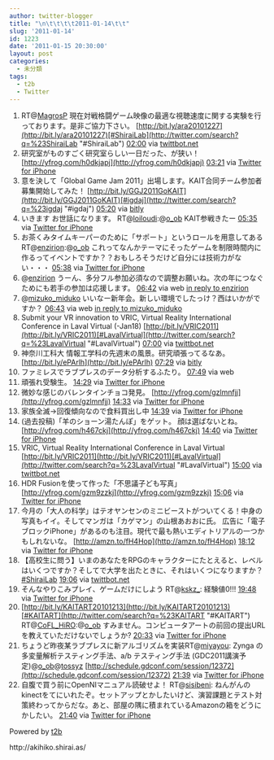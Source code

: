 ```yaml
---
author: twitter-blogger
title: "\n\t\t\t\t2011-01-14\t\t"
slug: '2011-01-14'
id: 1223
date: '2011-01-15 20:30:00'
layout: post
categories:
  - 未分類
tags:
  - t2b
  - Twitter
---
```


<div xmlns:georss="http://www.georss.org/georss">

1.  <span><span>RT@[MagrosP](http://twitter.com/MagrosP "MagrosP") 現在対戦格闘ゲーム映像の最適な視聴速度に関する実験を行っております。是非ご協力下さい。 [http://bit.ly/ara20101227](http://bit.ly/ara20101227)[#ShiraiLab](http://twitter.com/search?q=%23ShiraiLab "#ShiraiLab")</span> <span>[<span>02:00</span>](http://twitter.com/o_ob/status/25899975934218240) <span>via [twittbot.net](http://twittbot.net/)</span></span></span>
2.  <span><span>研究室がものすごく研究室らしい一日だった、が狭い！ [http://yfrog.com/h0dkjapj](http://yfrog.com/h0dkjapj)</span> <span>[<span>03:21</span>](http://twitter.com/o_ob/status/25920483249623040) <span>via [Twitter for iPhone](http://twitter.com/)</span></span></span>
3.  <span><span>意を決して「Global Game Jam 2011」出場します。KAIT合同チーム参加者募集開始してみた！ [http://bit.ly/GGJ2011GoKAIT](http://bit.ly/GGJ2011GoKAIT)[#igdaj](http://twitter.com/search?q=%23igdaj "#igdaj")</span> <span>[<span>05:20</span>](http://twitter.com/o_ob/status/25950417263271937) <span>via [bitly](http://bit.ly)</span></span></span>
4.  <span><span>いきます お世話になります。 RT@[loiloudi](http://twitter.com/loiloudi "loiloudi"):@[o_ob](http://twitter.com/o_ob "o_ob") KAIT参戦きたー</span> <span>[<span>05:35</span>](http://twitter.com/o_ob/status/25954046242193408) <span>via [Twitter for iPhone](http://twitter.com/)</span></span></span>
5.  <span><span>お茶くみタイムキーパーのために「サポート」というロールを用意してあるRT@[enzirion](http://twitter.com/enzirion "enzirion"):@[o_ob](http://twitter.com/o_ob "o_ob") これってなんかテーマにそったゲームを制限時間内に作るってイベントですか？？おもしろそうだけど自分には技術力がない・・・</span> <span>[<span>05:38</span>](http://twitter.com/o_ob/status/25954923413774336) <span>via [Twitter for iPhone](http://twitter.com/)</span></span></span>
6.  <span><span>@[enzirion](http://twitter.com/enzirion "enzirion") うーん、多分フル参加必須なので調整お願いね。次の年につなぐためにも若手の参加は応援します。</span> <span>[<span>06:42</span>](http://twitter.com/o_ob/status/25971050655260672) <span>via web</span> [in reply to enzirion](http://twitter.com/enzirion/status/25956186528423937)</span></span>
7.  <span><span>@[mizuko_miduko](http://twitter.com/mizuko_miduko "mizuko_miduko") いいなー新年会。新しい環境でしたっけ？西はいかがですか？</span> <span>[<span>06:43</span>](http://twitter.com/o_ob/status/25971287381774336) <span>via web</span> [in reply to mizuko_miduko](http://twitter.com/mizuko_miduko/status/25970945168515072)</span></span>
8.  <span><span>Submit your VR innovation to VRIC, Virtual Reality International Conference in Laval Virtual (-Jan18) [http://bit.ly/VRIC2011](http://bit.ly/VRIC2011)[#LavalVirtual](http://twitter.com/search?q=%23LavalVirtual "#LavalVirtual")</span> <span>[<span>07:00</span>](http://twitter.com/o_ob/status/25975458851979264) <span>via [twittbot.net](http://twittbot.net/)</span></span></span>
9.  <span><span>神奈川工科大 情報工学科の先週末の風景。研究頑張ってるなあ。 [http://bit.ly/ePArlh](http://bit.ly/ePArlh)</span> <span>[<span>07:29</span>](http://twitter.com/o_ob/status/25982921068257280) <span>via [bitly](http://bit.ly)</span></span></span>
10.  <span><span>ファミレスでラブプレスのデータ分析するふたり。</span> <span>[<span>07:49</span>](http://twitter.com/o_ob/status/25987935857811456) <span>via web</span></span></span>
11.  <span><span>頑張れ受験生。</span> <span>[<span>14:29</span>](http://twitter.com/o_ob/status/26088428776980481) <span>via [Twitter for iPhone](http://twitter.com/)</span></span></span>
12.  <span><span>微妙な感じのバレンタインチョコ発見。 [http://yfrog.com/gzlmnfjj](http://yfrog.com/gzlmnfjj)</span> <span>[<span>14:33</span>](http://twitter.com/o_ob/status/26089551881568257) <span>via [Twitter for iPhone](http://twitter.com/)</span></span></span>
13.  <span><span>家族全滅→回復傾向なので食料買出し中</span> <span>[<span>14:39</span>](http://twitter.com/o_ob/status/26090956470091776) <span>via [Twitter for iPhone](http://twitter.com/)</span></span></span>
14.  <span><span>(過去投稿)「羊のショーン湯たんぽ」をゲット。 顔は選ばないとね。 [http://yfrog.com/h467ckj](http://yfrog.com/h467ckj)</span> <span>[<span>14:40</span>](http://twitter.com/o_ob/status/26091379172052992) <span>via [Twitter for iPhone](http://twitter.com/)</span></span></span>
15.  <span><span>VRIC, Virtual Reality International Conference in Laval Virtual [http://bit.ly/VRIC2011](http://bit.ly/VRIC2011)[#LavalVirtual](http://twitter.com/search?q=%23LavalVirtual "#LavalVirtual")</span> <span>[<span>15:00</span>](http://twitter.com/o_ob/status/26096252806504448) <span>via [twittbot.net](http://twittbot.net/)</span></span></span>
16.  <span><span>HDR Fusionを使って作った「不思議子ども写真」 [http://yfrog.com/gzm9zzkj](http://yfrog.com/gzm9zzkj)</span> <span>[<span>15:06</span>](http://twitter.com/o_ob/status/26097819710394368) <span>via [Twitter for iPhone](http://twitter.com/)</span></span></span>
17.  <span><span>今月の「大人の科学」はテオヤンセンのミニビーストがついてくる！中身の写真もイイ。そしてマンガは「カゲマン」の山根あおおに氏。 広告に「電子ブロックiPhone」があるのも注目。現代で最も熱いエディトリアルの一つかもしれないな。 [http://amzn.to/fH4Hop](http://amzn.to/fH4Hop)</span> <span>[<span>18:12</span>](http://twitter.com/o_ob/status/26144612385034240) <span>via [Twitter for iPhone](http://twitter.com/)</span></span></span>
18.  <span><span>【高校生に問う】いまのあなたをRPGのキャラクターにたとえると、レベルはいくつですか？そしてで大学を出たときに、それはいくつになりますか？[#ShiraiLab](http://twitter.com/search?q=%23ShiraiLab "#ShiraiLab")</span> <span>[<span>19:06</span>](http://twitter.com/o_ob/status/26158156212080640) <span>via [twittbot.net](http://twittbot.net/)</span></span></span>
19.  <span><span>そんなやりこみプレイ、ゲームだけにしよう RT@[kskz_](http://twitter.com/kskz_ "kskz_"): 経験値0!!!</span> <span>[<span>19:48</span>](http://twitter.com/o_ob/status/26168835555987456) <span>via [Twitter for iPhone](http://twitter.com/)</span></span></span>
20.  <span><span>[http://bit.ly/KAITART20101213](http://bit.ly/KAITART20101213)[#KAITART](http://twitter.com/search?q=%23KAITART "#KAITART") RT@[CoFL_HiRO](http://twitter.com/CoFL_HiRO "CoFL_HiRO"):@[o_ob](http://twitter.com/o_ob "o_ob") すみません。コンピュータアートの前回の提出URLを教えていただけないでしょうか?</span> <span>[<span>20:33</span>](http://twitter.com/o_ob/status/26180053561769986) <span>via [Twitter for iPhone](http://twitter.com/)</span></span></span>
21.  <span><span>ちょうど昨夜某ラブプレスに新アルゴリズムを実装RT@[miyayou](http://twitter.com/miyayou "miyayou"): Zynga の多変量解析テスティング手法、a/b テスティング手法 (GDC2011講演予定)@[o_ob](http://twitter.com/o_ob "o_ob")@[tossyz](http://twitter.com/tossyz "tossyz") [http://schedule.gdconf.com/session/12372](http://schedule.gdconf.com/session/12372)</span> <span>[<span>21:39</span>](http://twitter.com/o_ob/status/26196718022299648) <span>via [Twitter for iPhone](http://twitter.com/)</span></span></span>
22.  <span><span>自腹で買う前にOpenNIマニュアル読破せよ！ RT@[sisibeni](http://twitter.com/sisibeni "sisibeni"): ねんがんのkinectをてにいれたぞ。セットアップとかしたいけど、演習課題とテスト対策終わってからだな。あと、部屋の隅に積まれているAmazonの箱をどうにかしたい。</span> <span>[<span>21:40</span>](http://twitter.com/o_ob/status/26197097711665152) <span>via [Twitter for iPhone](http://twitter.com/)</span></span></span>

</div>

Powered by [t2b](http://t2b.utilz.jp/)

<div>http://akihiko.shirai.as/</div>